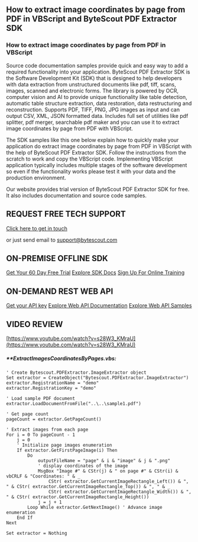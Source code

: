 ## How to extract image coordinates by page from PDF in VBScript and ByteScout PDF Extractor SDK

### How to extract image coordinates by page from PDF in VBScript

Source code documentation samples provide quick and easy way to add a required functionality into your application. ByteScout PDF Extractor SDK is the Software Development Kit (SDK) that is designed to help developers with data extraction from unstructured documents like pdf, tiff, scans, images, scanned and electronic forms. The library is powered by OCR, computer vision and AI to provide unique functionality like table detection, automatic table structure extraction, data restoration, data restructuring and reconstruction. Supports PDF, TIFF, PNG, JPG images as input and can output CSV, XML, JSON formatted data. Includes full set of utilities like pdf splitter, pdf merger, searchable pdf maker and you can use it to extract image coordinates by page from PDF with VBScript.

The SDK samples like this one below explain how to quickly make your application do extract image coordinates by page from PDF in VBScript with the help of ByteScout PDF Extractor SDK. Follow the instructions from the scratch to work and copy the VBScript code. Implementing VBScript application typically includes multiple stages of the software development so even if the functionality works please test it with your data and the production environment.

Our website provides trial version of ByteScout PDF Extractor SDK for free. It also includes documentation and source code samples.

## REQUEST FREE TECH SUPPORT

[Click here to get in touch](https://bytescout.zendesk.com/hc/en-us/requests/new?subject=ByteScout%20PDF%20Extractor%20SDK%20Question)

or just send email to [support@bytescout.com](mailto:support@bytescout.com?subject=ByteScout%20PDF%20Extractor%20SDK%20Question) 

## ON-PREMISE OFFLINE SDK 

[Get Your 60 Day Free Trial](https://bytescout.com/download/web-installer?utm_source=github-readme)
[Explore SDK Docs](https://bytescout.com/documentation/index.html?utm_source=github-readme)
[Sign Up For Online Training](https://academy.bytescout.com/)


## ON-DEMAND REST WEB API

[Get your API key](https://pdf.co/documentation/api?utm_source=github-readme)
[Explore Web API Documentation](https://pdf.co/documentation/api?utm_source=github-readme)
[Explore Web API Samples](https://github.com/bytescout/ByteScout-SDK-SourceCode/tree/master/PDF.co%20Web%20API)

## VIDEO REVIEW

[https://www.youtube.com/watch?v=s28W3_KMraU](https://www.youtube.com/watch?v=s28W3_KMraU)




<!-- code block begin -->

##### ****ExtractImagesCoordinatesByPages.vbs:**
    
```
' Create Bytescout.PDFExtractor.ImageExtractor object
Set extractor = CreateObject("Bytescout.PDFExtractor.ImageExtractor")
extractor.RegistrationName = "demo"
extractor.RegistrationKey = "demo"

' Load sample PDF document
extractor.LoadDocumentFromFile("..\..\sample1.pdf")

' Get page count
pageCount = extractor.GetPageCount()
        
' Extract images from each page
For i = 0 To pageCount - 1
    j = 0
    ' Initialize page images enumeration
    If extractor.GetFirstPageImage(i) Then
        Do
            outputFileName = "page" & i & "image" & j & ".png"
            ' display coordinates of the image
            MsgBox "Image #" & CStr(j) & " on page #" & CStr(i) & vbCRLF & "Coordinates: " & _
                CStr( extractor.GetCurrentImageRectangle_Left()) & ", " & CStr( extractor.GetCurrentImageRectangle_Top()) & ", " & _
                CStr( extractor.GetCurrentImageRectangle_Width()) & ", " & CStr( extractor.GetCurrentImageRectangle_Height())
            j = j + 1
        Loop While extractor.GetNextImage() ' Advance image enumeration
    End If
Next

Set extractor = Nothing


```

<!-- code block end -->